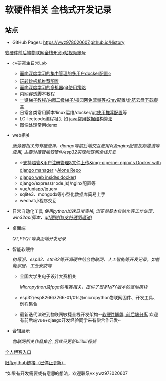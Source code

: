 # 软硬件相关 全栈式开发记录


## 站点
-   GitHub Pages: https://ywz978020607.github.io/History

[软硬件前后端物联网全栈开发b站视频账号](https://space.bilibili.com/250616280)

- cv研究生日常Lab
  - [面向深度学习的集中管理的多用户docker配置⭐](cv研究生日常Lab/mydocker/readme.md)
  - [玩转跳板机推荐配置](cv研究生日常Lab/玩转跳板机/readme.md)
  - [面向深度学习的多机器git使用策略](cv研究生日常Lab/%E4%B8%AD%E5%BF%83%E5%8C%96%E5%A4%9A%E6%9C%BA%E5%99%A8%E5%BC%80%E5%8F%91%E6%8E%A8%E8%8D%90%E9%85%8D%E7%BD%AE.md)
  - 内网穿透脚本教程
  - [一键梯子教程/内网二级梯子/校园网免流量等v2ray配置](cv%E7%A0%94%E7%A9%B6%E7%94%9F%E6%97%A5%E5%B8%B8Lab/v2ray%E4%B8%80%E9%94%AE%E8%84%9A%E6%9C%AC/readme.md)/[北航云盘下载脚本](cv研究生日常Lab/bhpan.py)
  - 日常各类常用脚本/linux运维/docker/[git使用推荐配置](cv研究生日常Lab/git%E7%AE%A1%E7%90%86%E5%8F%8A%E5%90%8C%E6%AD%A5.md)等
  - LC-leetcode编程相关 如 [java常用数据结构算法](cv研究生日常Lab/LC/数据结构/java常用数据结构算法.md)
  - 图像处理常用demo
- web相关

  *服务器相关的有趣应用，django等前后端交互应用以及nginx配置视频推流等应用, 主要对接智能软硬件/esp32实现物联网全栈开发*
  - ⭐[支持超管&用户注册管理&文件上传&img-pipeline: nginx's Docker with django manager](web%E7%9B%B8%E5%85%B3%20(python%E5%85%A8%E6%A0%88%E7%B3%BB%E5%88%97)/docker_nginx_with_Django_AuthUpload/) ⭐[Alone Repo](https://github.com/ywz978020607/docker_nginx_with_manage)
  - [django web insides docker](web%E7%9B%B8%E5%85%B3%20(python%E5%85%A8%E6%A0%88%E7%B3%BB%E5%88%97)/docker_run_djangoweb/))
  - django/express(node.js)/nginx配置等
  - vue/uniapp/jquery
  - sqlite3、mongodb等小型化数据库简易上手
  - wechat小程序交互
- 日常自动化工具
  *使用python加速日常表格, 浏览器脚本自动化等工作处理，win32api脚本，[gif图制作(支持透明通道)](日常自动化工具/convergif.py)*

- 桌面端

  *QT,PYQT等桌面端开发记录*
- 智能软硬件

  *树莓派、esp32、stm32等开源硬件结合物联网、人工智能等开发记录，如智能家居、工业安防等*

  - 全国大学生电子设计大赛相关

    *Micropython及fpga的电赛相关，提供了很多MPY版本的驱动模块*
  - esp32/esp8266/8266-01/01s@micropython物联网固件、开发工具、例程集合
  - 最新迭代演进到物联网敏捷全栈开发架构--[软硬件解耦, 前后端分离](https://www.bilibili.com/read/cv14295263) 欢迎有前后端vue+django开发经验同学来有偿合作开发~
- 合辑展示

  *物联网相关作品集合, 后续只更新bilibili视频*

[个人博客入口 ](https://www.cnblogs.com/sharklet/p/12543620.html)

[旧版github链接（已停止更新） ](https://github.com/just-4-f-u-n/History)

*如果有开发需要或有意思的想法，欢迎联系vx ywz978020607
